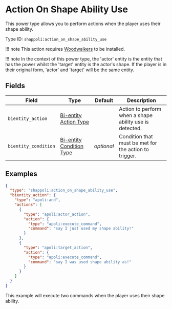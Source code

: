 # Action On Shape Ability Use

This power type allows you to perform actions when the player uses their shape ability.

Type ID: `shappoli:action_on_shape_ability_use`

!!! note
    This action requires [Woodwalkers](https://modrinth.com/mod/woodwalkers) to be installed.

!!! note
    In the context of this power type, the 'actor' entity is the entity that has the power whilst the 'target' entity is the actor's shape. If the player is in their original form, 'actor' and 'target' will be the same entity.

## Fields

Field | Type | Default | Description
------|------|---------|------------
`bientity_action` | [Bi-entity Action Type](../action/bientity.md) | | Action to perform when a shape ability use is detected.
`bientity_condition` | [Bi-entity Condition Type](../condition/bientity.md) | *optional* | Condition that must be met for the action to trigger.

## Examples

```json
{
  "type": "shappoli:action_on_shape_ability_use",
  "bientity_action": {
    "type": "apoli:and",
    "actions": [
      {
        "type": "apoli:actor_action",
        "action": {
          "type": "apoli:execute_command",
          "command": "say I just used my shape ability!"
        }
      },
      {
        "type": "apoli:target_action",
        "action": {
          "type": "apoli:execute_command",
          "command": "say I was used shape ability as!"
        }
      }
    ]
  }
}
```

This example will execute two commands when the player uses their shape ability.

